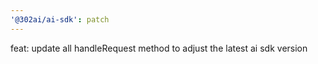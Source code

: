 ```yaml
---
'@302ai/ai-sdk': patch
---
```


feat: update all handleRequest method to adjust the latest ai sdk version
